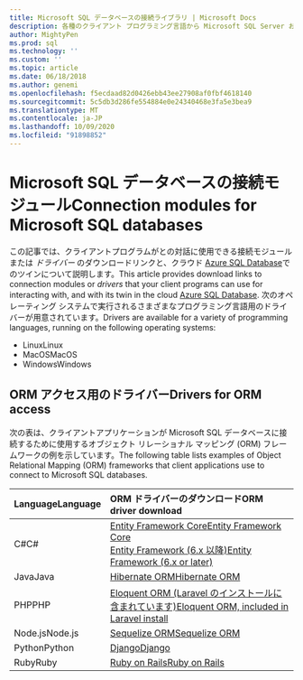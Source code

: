 ```yaml
---
title: Microsoft SQL データベースの接続ライブラリ | Microsoft Docs
description: 各種のクライアント プログラミング言語から Microsoft SQL Server および Azure SQL Database への接続を可能にするモジュールのダウンロード リンクを示します。
author: MightyPen
ms.prod: sql
ms.technology: ''
ms.custom: ''
ms.topic: article
ms.date: 06/18/2018
ms.author: genemi
ms.openlocfilehash: f5ecdaad82d0426ebb43ee27908af0fbf4618140
ms.sourcegitcommit: 5c5db3d286fe554884e0e24340468e3fa5e3bea9
ms.translationtype: MT
ms.contentlocale: ja-JP
ms.lasthandoff: 10/09/2020
ms.locfileid: "91898852"
---
```

# <a name="connection-modules-for-microsoft-sql-databases"></a><span data-ttu-id="dba69-103">Microsoft SQL データベースの接続モジュール</span><span class="sxs-lookup"><span data-stu-id="dba69-103">Connection modules for Microsoft SQL databases</span></span>

<span data-ttu-id="dba69-104">この記事では、クライアントプログラムがとの対話に使用できる接続モジュールまたは *ドライバー* のダウンロードリンクと、クラウド [Azure SQL Database](https://docs.microsoft.com/azure/sql-database/)でのツインについて説明します。</span><span class="sxs-lookup"><span data-stu-id="dba69-104">This article provides download links to connection modules or *drivers* that your client programs can use for interacting with, and with its twin in the cloud [Azure SQL Database](https://docs.microsoft.com/azure/sql-database/).</span></span> <span data-ttu-id="dba69-105">次のオペレーティング システムで実行されるさまざまなプログラミング言語用のドライバーが用意されています。</span><span class="sxs-lookup"><span data-stu-id="dba69-105">Drivers are available for a variety of programming languages, running on the following operating systems:</span></span>

- <span data-ttu-id="dba69-106">Linux</span><span class="sxs-lookup"><span data-stu-id="dba69-106">Linux</span></span>
- <span data-ttu-id="dba69-107">MacOS</span><span class="sxs-lookup"><span data-stu-id="dba69-107">MacOS</span></span>
- <span data-ttu-id="dba69-108">Windows</span><span class="sxs-lookup"><span data-stu-id="dba69-108">Windows</span></span>


## <a name="drivers-for-orm-access"></a><span data-ttu-id="dba69-109">ORM アクセス用のドライバー</span><span class="sxs-lookup"><span data-stu-id="dba69-109">Drivers for ORM access</span></span>


<span data-ttu-id="dba69-110">次の表は、クライアントアプリケーションが Microsoft SQL データベースに接続するために使用するオブジェクト リレーショナル マッピング (ORM) フレームワークの例を示しています。</span><span class="sxs-lookup"><span data-stu-id="dba69-110">The following table lists examples of Object Relational Mapping (ORM) frameworks that client applications use to connect to Microsoft SQL databases.</span></span>


| <span data-ttu-id="dba69-111">Language</span><span class="sxs-lookup"><span data-stu-id="dba69-111">Language</span></span> | <span data-ttu-id="dba69-112">ORM ドライバーのダウンロード</span><span class="sxs-lookup"><span data-stu-id="dba69-112">ORM driver download</span></span> |
| :------- | :------------------ |
| <span data-ttu-id="dba69-113">C#</span><span class="sxs-lookup"><span data-stu-id="dba69-113">C#</span></span> | [<span data-ttu-id="dba69-114">Entity Framework Core</span><span class="sxs-lookup"><span data-stu-id="dba69-114">Entity Framework Core</span></span>](https://docs.microsoft.com/ef/core/)<br />[<span data-ttu-id="dba69-115">Entity Framework (6.x 以降)</span><span class="sxs-lookup"><span data-stu-id="dba69-115">Entity Framework (6.x or later)</span></span>](https://docs.microsoft.com/ef/) |
| <span data-ttu-id="dba69-116">Java</span><span class="sxs-lookup"><span data-stu-id="dba69-116">Java</span></span> | [<span data-ttu-id="dba69-117">Hibernate ORM</span><span class="sxs-lookup"><span data-stu-id="dba69-117">Hibernate ORM</span></span>](https://hibernate.org/orm)|
| <span data-ttu-id="dba69-118">PHP</span><span class="sxs-lookup"><span data-stu-id="dba69-118">PHP</span></span> | [<span data-ttu-id="dba69-119">Eloquent ORM (Laravel のインストールに含まれています)</span><span class="sxs-lookup"><span data-stu-id="dba69-119">Eloquent ORM, included in Laravel install</span></span>](https://laravel.com/docs/) |
| <span data-ttu-id="dba69-120">Node.js</span><span class="sxs-lookup"><span data-stu-id="dba69-120">Node.js</span></span> | [<span data-ttu-id="dba69-121">Sequelize ORM</span><span class="sxs-lookup"><span data-stu-id="dba69-121">Sequelize ORM</span></span>](https://docs.sequelizejs.com) |
| <span data-ttu-id="dba69-122">Python</span><span class="sxs-lookup"><span data-stu-id="dba69-122">Python</span></span> | [<span data-ttu-id="dba69-123">Django</span><span class="sxs-lookup"><span data-stu-id="dba69-123">Django</span></span>](https://www.djangoproject.com/) |
| <span data-ttu-id="dba69-124">Ruby</span><span class="sxs-lookup"><span data-stu-id="dba69-124">Ruby</span></span> | [<span data-ttu-id="dba69-125">Ruby on Rails</span><span class="sxs-lookup"><span data-stu-id="dba69-125">Ruby on Rails</span></span>](https://rubyonrails.org/) |

